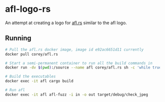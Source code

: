 # afl-logo-rs

An attempt at creating a logo for [afl.rs][] similar to the afl logo.

## Running

```sh
# Pull the afl.rs docker image, image id e92ac6651d11 currently
docker pull corey/afl.rs

# Start a semi-permanent container to run all the build commands in
docker run -dv $(pwd):/source --name afl corey/afl.rs sh -c 'while true; do sleep 1; done'

# Build the executables
docker exec -it afl cargo build

# Run afl
docker exec -it afl afl-fuzz -i in -o out target/debug/check_jpeg
```

[afl.rs]: https://github.com/frewsxcv/afl.rs
